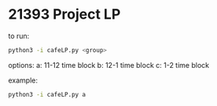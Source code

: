 # 21393 Project LP

to run: 

```bash
python3 -i cafeLP.py <group>
```

options:
a: 11-12 time block
b: 12-1 time block
c: 1-2 time block

example:

```bash
python3 -i cafeLP.py a
```